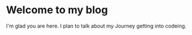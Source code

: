 # Welcome to my blog

I'm glad you are here. 
I plan to talk about my Journey getting into codeing.
